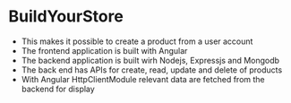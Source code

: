 # BuildYourStore
* This makes it possible to create a product from a user account
* The frontend application is built with Angular
* The backend application is built wirh Nodejs, Expressjs 
and Mongodb
* The back end has APIs for create, read, update and delete
of products
* With Angular HttpClientModule relevant data are fetched 
from the backend for display






